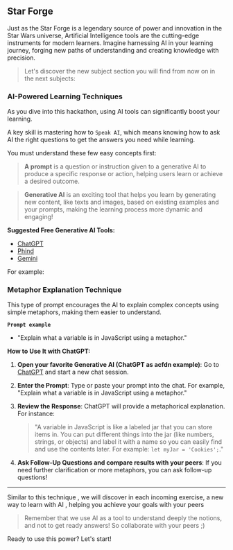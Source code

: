 ## Star Forge

Just as the Star Forge is a legendary source of power and innovation in the Star Wars universe, Artificial Intelligence tools are the cutting-edge instruments for modern learners. Imagine harnessing AI in your learning journey, forging new paths of understanding and creating knowledge with precision.

> Let's discover the new subject section you will find from now on in the next subjects:

### AI-Powered Learning Techniques

As you dive into this hackathon, using AI tools can significantly boost your learning.

A key skill is mastering how to `Speak AI`, which means knowing how to ask AI the right questions to get the answers you need while learning.

You must understand these few easy concepts first:

> **A prompt** is a question or instruction given to a generative AI to produce a specific response or action, helping users learn or achieve a desired outcome.

> **Generative AI** is an exciting tool that helps you learn by generating new content, like texts and images, based on existing examples and your prompts, making the learning process more dynamic and engaging!

**Suggested Free Generative AI Tools:**

- [ChatGPT](https://chatgpt.com/)
- [Phind](https://www.phind.com/)
- [Gemini](https://gemini.google.com/)

For example:

### Metaphor Explanation Technique

This type of prompt encourages the AI to explain complex concepts using simple metaphors, making them easier to understand.

**`Prompt example`**

- "Explain what a variable is in JavaScript using a metaphor."

**How to Use It with ChatGPT:**

1. **Open your favorite Generative AI (ChatGPT as acfdn example)**: Go to [ChatGPT](https://chatgpt.com/) and start a new chat session.
2. **Enter the Prompt**: Type or paste your prompt into the chat. For example, "Explain what a variable is in JavaScript using a metaphor."
3. **Review the Response**: ChatGPT will provide a metaphorical explanation. For instance:

   > "A variable in JavaScript is like a labeled jar that you can store items in. You can put different things into the jar (like numbers, strings, or objects) and label it with a name so you can easily find and use the contents later. For example: `let myJar = 'Cookies';`."

4. **Ask Follow-Up Questions and compare results with your peers**: If you need further clarification or more metaphors, you can ask follow-up questions!

---

Similar to this technique , we will discover in each incoming exercise, a new way to learn with AI , helping you achieve your goals with your peers

> Remember that we use AI as a tool to understand deeply the notions, and not to get ready answers! So collaborate with your peers ;)

Ready to use this power? Let's start!
